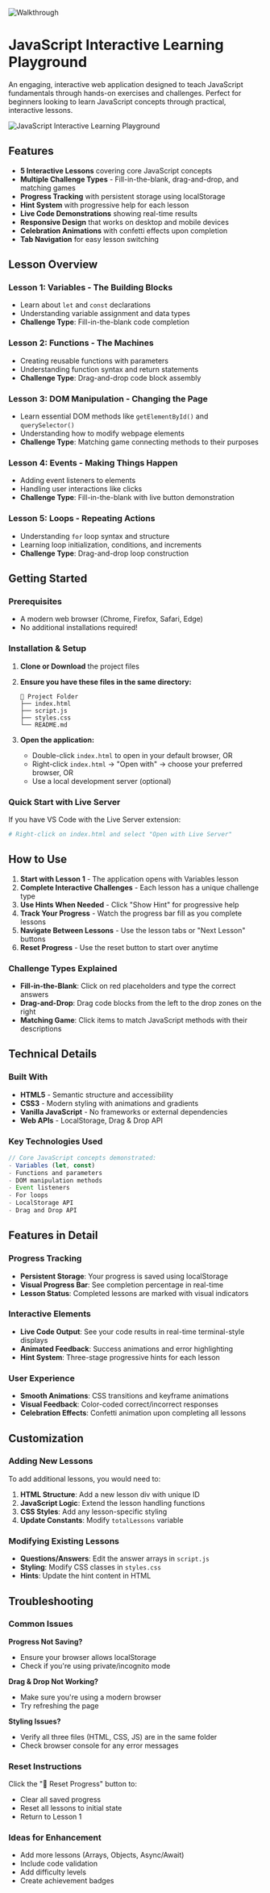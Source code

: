 ![Walkthrough](smaller_output.gif)
# JavaScript Interactive Learning Playground 

An engaging, interactive web application designed to teach JavaScript fundamentals through hands-on exercises and challenges. Perfect for beginners looking to learn JavaScript concepts through practical, interactive lessons.

![JavaScript Interactive Learning Playground](https://img.shields.io/badge/JavaScript-Learning%20Playground-yellow?style=for-the-badge&logo=javascript)

## Features

- **5 Interactive Lessons** covering core JavaScript concepts
- **Multiple Challenge Types** - Fill-in-the-blank, drag-and-drop, and matching games
- **Progress Tracking** with persistent storage using localStorage
- **Hint System** with progressive help for each lesson
- **Live Code Demonstrations** showing real-time results
- **Responsive Design** that works on desktop and mobile devices
- **Celebration Animations** with confetti effects upon completion
- **Tab Navigation** for easy lesson switching

## Lesson Overview

### Lesson 1: Variables - The Building Blocks
- Learn about `let` and `const` declarations
- Understanding variable assignment and data types
- **Challenge Type**: Fill-in-the-blank code completion

### Lesson 2: Functions - The Machines  
- Creating reusable functions with parameters
- Understanding function syntax and return statements
- **Challenge Type**: Drag-and-drop code block assembly

### Lesson 3: DOM Manipulation - Changing the Page
- Learn essential DOM methods like `getElementById()` and `querySelector()`
- Understanding how to modify webpage elements
- **Challenge Type**: Matching game connecting methods to their purposes

### Lesson 4: Events - Making Things Happen
- Adding event listeners to elements
- Handling user interactions like clicks
- **Challenge Type**: Fill-in-the-blank with live button demonstration

### Lesson 5: Loops - Repeating Actions
- Understanding `for` loop syntax and structure
- Learning loop initialization, conditions, and increments
- **Challenge Type**: Drag-and-drop loop construction

## Getting Started

### Prerequisites
- A modern web browser (Chrome, Firefox, Safari, Edge)
- No additional installations required!

### Installation & Setup

1. **Clone or Download** the project files
2. **Ensure you have these files in the same directory:**
   ```
   📁 Project Folder
   ├── index.html
   ├── script.js
   ├── styles.css
   └── README.md
   ```

3. **Open the application:**
   - Double-click `index.html` to open in your default browser, OR
   - Right-click `index.html` → "Open with" → choose your preferred browser, OR
   - Use a local development server (optional)

### Quick Start with Live Server
If you have VS Code with the Live Server extension:
```bash
# Right-click on index.html and select "Open with Live Server"
```

## How to Use

1. **Start with Lesson 1** - The application opens with Variables lesson
2. **Complete Interactive Challenges** - Each lesson has a unique challenge type
3. **Use Hints When Needed** - Click "Show Hint" for progressive help
4. **Track Your Progress** - Watch the progress bar fill as you complete lessons
5. **Navigate Between Lessons** - Use the lesson tabs or "Next Lesson" buttons
6. **Reset Progress** - Use the reset button to start over anytime

### Challenge Types Explained

- **Fill-in-the-Blank**: Click on red placeholders and type the correct answers
- **Drag-and-Drop**: Drag code blocks from the left to the drop zones on the right
- **Matching Game**: Click items to match JavaScript methods with their descriptions

## Technical Details

### Built With
- **HTML5** - Semantic structure and accessibility
- **CSS3** - Modern styling with animations and gradients
- **Vanilla JavaScript** - No frameworks or external dependencies
- **Web APIs** - LocalStorage, Drag & Drop API

### Key Technologies Used
```javascript
// Core JavaScript concepts demonstrated:
- Variables (let, const)
- Functions and parameters
- DOM manipulation methods
- Event listeners
- For loops
- LocalStorage API
- Drag and Drop API
```

## Features in Detail

### Progress Tracking
- **Persistent Storage**: Your progress is saved using localStorage
- **Visual Progress Bar**: See completion percentage in real-time
- **Lesson Status**: Completed lessons are marked with visual indicators

### Interactive Elements
- **Live Code Output**: See your code results in real-time terminal-style displays
- **Animated Feedback**: Success animations and error highlighting
- **Hint System**: Three-stage progressive hints for each lesson

### User Experience
- **Smooth Animations**: CSS transitions and keyframe animations
- **Visual Feedback**: Color-coded correct/incorrect responses
- **Celebration Effects**: Confetti animation upon completing all lessons

## Customization

### Adding New Lessons
To add additional lessons, you would need to:

1. **HTML Structure**: Add a new lesson div with unique ID
2. **JavaScript Logic**: Extend the lesson handling functions
3. **CSS Styles**: Add any lesson-specific styling
4. **Update Constants**: Modify `totalLessons` variable

### Modifying Existing Lessons
- **Questions/Answers**: Edit the answer arrays in `script.js`
- **Styling**: Modify CSS classes in `styles.css`
- **Hints**: Update the hint content in HTML

## Troubleshooting

### Common Issues

**Progress Not Saving?**
- Ensure your browser allows localStorage
- Check if you're using private/incognito mode

**Drag & Drop Not Working?**
- Make sure you're using a modern browser
- Try refreshing the page

**Styling Issues?**
- Verify all three files (HTML, CSS, JS) are in the same folder
- Check browser console for any error messages

### Reset Instructions
Click the "🔄 Reset Progress" button to:
- Clear all saved progress
- Reset all lessons to initial state
- Return to Lesson 1

### Ideas for Enhancement
- Add more lessons (Arrays, Objects, Async/Await)
- Include code validation
- Add difficulty levels
- Create achievement badges
